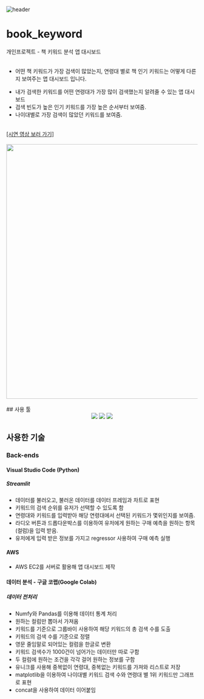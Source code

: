![header](https://capsule-render.vercel.app/api?type=waving&color=auto&height=200&section=header&text=Book%20Keyword&fontSize=70)

# book_keyword
개인프로젝트 - 책 키워드 분석 앱 대시보드
<br/><br/>
* 어떤 책 키워드가 가장 검색이 많았는지, 연령대 별로 책 인기 키워드는 어떻게 다른지 보여주는 앱 대시보드 입니다.<br/>
- 내가 검색한 키워드를 어떤 연령대가 가장 많이 검색했는지 알려줄 수 있는 앱 대시보드
- 검색 빈도가 높은 인기 키워드를 가장 높은 순서부터 보여줌.
- 나이대별로 가장 검색이 많았던 키워드를 보여줌.
<br/>
<a href= "https://drive.google.com/file/d/1bB3lG-ItFfgfPVFq5QEewgbJ82xf6GGP/view?usp=drive_link">[시연 영상 보러 가기]</a><br/><br/>
<img src="https://github.com/HYEEYH/aws-rekognition-app2/assets/130967557/486a902c-5c7f-46de-b0c0-da62bfe420a9"  width="700" height="668" /><br/><br/>
## 사용 툴
<div align=center>
<img src="https://img.shields.io/badge/Visual Studio Code-007ACC?style=flat&logo=visualstudiocode&logoColor=white"/>
<img src="https://img.shields.io/badge/Google Colab-F9AB00?style=flat&logo=googlecolab&logoColor=white"/>
<img src="https://img.shields.io/badge/streamlit-FF4B4B?style=flat-square&logo=streamlit&logoColor=white"> 
</div>

## 사용한 기술
### Back-ends
#### Visual Studio Code (Python)
##### Streamlit
- 데이터를 불러오고, 불러온 데이터를 데이터 프레임과 차트로 표현
- 키워드의 검색 순위를 유저가 선택할 수 있도록 함
- 연령대와 키워드를 입력받아 해당 연령대에서 선택된 키워드가 몇위인지를 보여줌.
- 라디오 버튼과 드롭다운박스를 이용하여 유저에게 원하는 구매 예측을 원하는 항목(컬럼)을 입력 받음.
- 유저에게 입력 받은 정보를 가지고 regressor 사용하여 구매 예측 실행
#### AWS
- AWS EC2를 서버로 활용해 앱 대시보드 제작

#### 데이터 분석 - 구글 코랩(Google Colab)
##### 데이터 전처리
- Numfy와 Pandas를 이용해 데이터 통계 처리
- 원하는 컬럼만 뽑아서 가져옴
- 키워드를 기준으로 그룹바이 사용하여 해당 키워드의 총 검색 수를 도출
- 키워드의 검색 수를 기준으로 정렬
- 영문 줄임말로 되어있는 컬럼을 한글로 변환
- 키워드 검색수가 1000건이 넘어가는 데이터만 따로 구함
- 두 컬럼에 원하는 조건을 각각 걸어 원하는 정보를 구함
- 유니크를 사용해 중복없이 연령대, 중복없는 키워드를 가져와 리스트로 저장
- matplotlib을 이용하여 나이대별 키워드 검색 수와 연령대 별 1위 키워드만 그래프로 표현
- concat을 사용하여 데이터 이어붙임



##### 
<br/><br/><br/>
